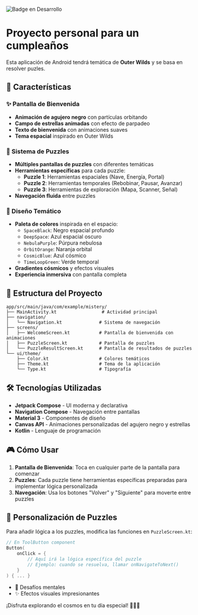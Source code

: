 ![Badge en Desarrollo](https://img.shields.io/badge/STATUS-En%20desarrollo-green)

# Proyecto personal para un cumpleaños

Esta aplicación de Android tendrá temática de **Outer Wilds** y se basa en resolver puzles.

## 📱 Características

### ✨ Pantalla de Bienvenida
- **Animación de agujero negro** con partículas orbitando
- **Campo de estrellas animadas** con efecto de parpadeo
- **Texto de bienvenida** con animaciones suaves
- **Tema espacial** inspirado en Outer Wilds

### 🧩 Sistema de Puzzles
- **Múltiples pantallas de puzzles** con diferentes temáticas
- **Herramientas específicas** para cada puzzle:
  - **Puzzle 1**: Herramientas espaciales (Nave, Energía, Portal)
  - **Puzzle 2**: Herramientas temporales (Rebobinar, Pausar, Avanzar)
  - **Puzzle 3**: Herramientas de exploración (Mapa, Scanner, Señal)
- **Navegación fluida** entre puzzles

### 🎨 Diseño Temático
- **Paleta de colores** inspirada en el espacio:
  - `SpaceBlack`: Negro espacial profundo
  - `DeepSpace`: Azul espacial oscuro
  - `NebulaPurple`: Púrpura nebulosa
  - `OrbitOrange`: Naranja orbital
  - `CosmicBlue`: Azul cósmico
  - `TimeLoopGreen`: Verde temporal
- **Gradientes cósmicos** y efectos visuales
- **Experiencia inmersiva** con pantalla completa

## 📁 Estructura del Proyecto

```
app/src/main/java/com/example/mistery/
├── MainActivity.kt                 # Actividad principal
├── navigation/
│   └── Navigation.kt              # Sistema de navegación
├── screens/
│   ├── WelcomeScreen.kt           # Pantalla de bienvenida con animaciones
│   ├── PuzzleScreen.kt            # Pantalla de puzzles
│   └── PuzzleResultScreen.kt      # Pantalla de resultados de puzzles
└── ui/theme/
    ├── Color.kt                   # Colores temáticos
    ├── Theme.kt                   # Tema de la aplicación
    └── Type.kt                    # Tipografía
```

## 🛠️ Tecnologías Utilizadas

- **Jetpack Compose** - UI moderna y declarativa
- **Navigation Compose** - Navegación entre pantallas
- **Material 3** - Componentes de diseño
- **Canvas API** - Animaciones personalizadas del agujero negro y estrellas
- **Kotlin** - Lenguaje de programación

## 🎮 Cómo Usar

1. **Pantalla de Bienvenida**: Toca en cualquier parte de la pantalla para comenzar
2. **Puzzles**: Cada puzzle tiene herramientas específicas preparadas para implementar lógica personalizada
3. **Navegación**: Usa los botones "Volver" y "Siguiente" para moverte entre puzzles

## 🔧 Personalización de Puzzles

Para añadir lógica a los puzzles, modifica las funciones en `PuzzleScreen.kt`:

```kotlin
// En ToolButton component
Button(
    onClick = { 
        // Aquí irá la lógica específica del puzzle
        // Ejemplo: cuando se resuelva, llamar onNavigateToNext()
    }
) { ... }
```

- 🧩 Desafíos mentales
- ✨ Efectos visuales impresionantes

¡Disfruta explorando el cosmos en tu día especial! 🎉👨‍🚀


